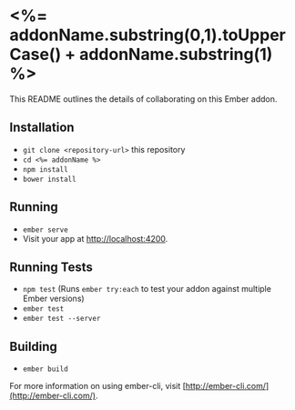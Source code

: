 # <%= addonName.substring(0,1).toUpperCase() + addonName.substring(1) %>

This README outlines the details of collaborating on this Ember addon.

## Installation

* `git clone <repository-url>` this repository
* `cd <%= addonName %>`
* `npm install`
* `bower install`

## Running

* `ember serve`
* Visit your app at [http://localhost:4200](http://localhost:4200).

## Running Tests

* `npm test` (Runs `ember try:each` to test your addon against multiple Ember versions)
* `ember test`
* `ember test --server`

## Building

* `ember build`

For more information on using ember-cli, visit [http://ember-cli.com/](http://ember-cli.com/).
